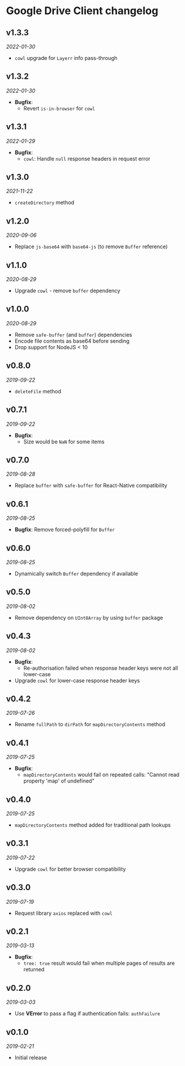 # Google Drive Client changelog

## v1.3.3
_2022-01-30_

 * `cowl` upgrade for `Layerr` info pass-through

## v1.3.2
_2022-01-30_

 * **Bugfix**:
   * Revert `is-in-browser` for `cowl`

## v1.3.1
_2022-01-29_

 * **Bugfix**:
   * `cowl`: Handle `null` response headers in request error

## v1.3.0
_2021-11-22_

 * `createDirectory` method

## v1.2.0
_2020-09-06_

 * Replace `js-base64` with `base64-js` (to remove `Buffer` reference)

## v1.1.0
_2020-08-29_

 * Upgrade `cowl` - remove `buffer` dependency

## v1.0.0
_2020-08-29_

 * Remove `safe-buffer` (and `buffer`) dependencies
 * Encode file contents as base64 before sending
 * Drop support for NodeJS < 10

## v0.8.0
_2019-09-22_

 * `deleteFile` method

## v0.7.1
_2019-09-22_

 * **Bugfix**:
   * Size would be `NaN` for some items

## v0.7.0
_2019-08-28_

 * Replace `buffer` with `safe-buffer` for React-Native compatibility

## v0.6.1
_2019-08-25_

 * **Bugfix**: Remove forced-polyfill for `Buffer`

## v0.6.0
_2019-08-25_

 * Dynamically switch `Buffer` dependency if available

## v0.5.0
_2019-08-02_

 * Remove dependency on `UInt8Array` by using `buffer` package

## v0.4.3
_2019-08-02_

 * **Bugfix**:
   * Re-authorisation failed when response header keys were not all lower-case
 * Upgrade `cowl` for lower-case response header keys

## v0.4.2
_2019-07-26_

 * Rename `fullPath` to `dirPath` for `mapDirectoryContents` method

## v0.4.1
_2019-07-25_

 * **Bugfix**:
   * `mapDirectoryContents` would fail on repeated calls: "Cannot read property 'map' of undefined"

## v0.4.0
_2019-07-25_

 * `mapDirectoryContents` method added for traditional path lookups

## v0.3.1
_2019-07-22_

 * Upgrade `cowl` for better browser compatibility

## v0.3.0
_2019-07-19_

 * Request library `axios` replaced with `cowl`

## v0.2.1
_2019-03-13_

 * **Bugfix**:
   * `tree: true` result would fail when multiple pages of results are returned

## v0.2.0
_2019-03-03_

 * Use **VError** to pass a flag if authentication fails: `authFailure`

## v0.1.0
_2019-02-21_

 * Initial release
